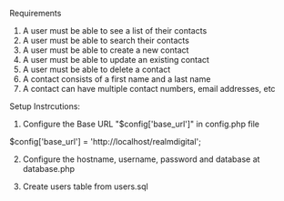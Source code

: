 Requirements

1. A user must be able to see a list of their contacts
2. A user must be able to search their contacts
3. A user must be able to create a new contact
4. A user must be able to update an existing contact
5. A user must be able to delete a contact
6. A contact consists of a first name and a last name
7. A contact can have multiple contact numbers, email addresses, etc

Setup Instrcutions:

1. Configure the Base URL "$config['base_url']" in config.php file 

$config['base_url'] = 'http://localhost/realmdigital';

2. Configure the hostname, username, password and database at database.php

3. Create users table from users.sql
